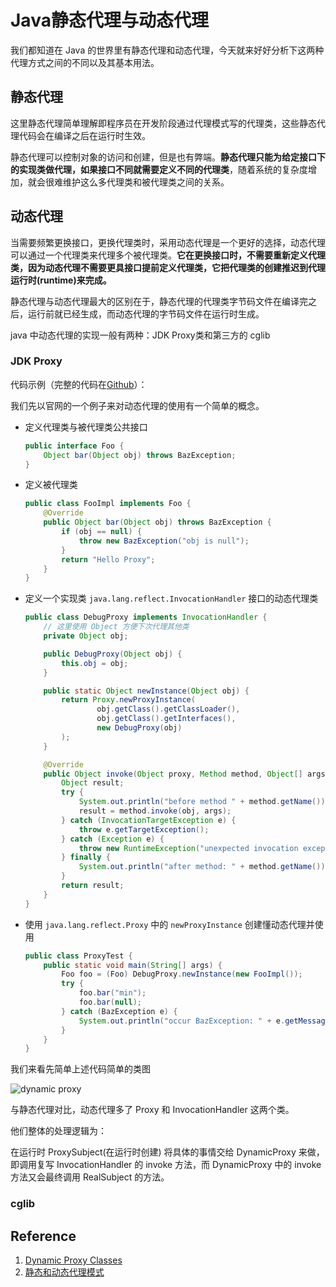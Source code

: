 # Java静态代理与动态代理

我们都知道在 Java 的世界里有静态代理和动态代理，今天就来好好分析下这两种代理方式之间的不同以及其基本用法。

## 静态代理

这里静态代理简单理解即程序员在开发阶段通过代理模式写的代理类，这些静态代理代码会在编译之后在运行时生效。

静态代理可以控制对象的访问和创建，但是也有弊端。**静态代理只能为给定接口下的实现类做代理，如果接口不同就需要定义不同的代理类**，随着系统的复杂度增加，就会很难维护这么多代理类和被代理类之间的关系。

## 动态代理

当需要频繁更换接口，更换代理类时，采用动态代理是一个更好的选择，动态代理可以通过一个代理类来代理多个被代理类。**它在更换接口时，不需要重新定义代理类，因为动态代理不需要更具接口提前定义代理类，它把代理类的创建推迟到代理运行时(runtime)来完成。**

静态代理与动态代理最大的区别在于，静态代理的代理类字节码文件在编译完之后，运行前就已经生成，而动态代理的字节码文件在运行时生成。

java 中动态代理的实现一般有两种：JDK Proxy类和第三方的 cglib

### JDK Proxy

代码示例（完整的代码在[Github](https://github.com/CornPrincess/javapractice)）：

我们先以官网的一个例子来对动态代理的使用有一个简单的概念。

- 定义代理类与被代理类公共接口

  ```java
  public interface Foo {
      Object bar(Object obj) throws BazException;
  }
  ```

- 定义被代理类

  ```java
  public class FooImpl implements Foo {
      @Override
      public Object bar(Object obj) throws BazException {
          if (obj == null) {
              throw new BazException("obj is null");
          }
          return "Hello Proxy";
      }
  }
  
  ```

- 定义一个实现类 `java.lang.reflect.InvocationHandler` 接口的动态代理类

  ```java
  public class DebugProxy implements InvocationHandler {
      // 这里使用 Object 方便下次代理其他类
      private Object obj;
  
      public DebugProxy(Object obj) {
          this.obj = obj;
      }
  
      public static Object newInstance(Object obj) {
          return Proxy.newProxyInstance(
                  obj.getClass().getClassLoader(),
                  obj.getClass().getInterfaces(),
                  new DebugProxy(obj)
          );
      }
  
      @Override
      public Object invoke(Object proxy, Method method, Object[] args) throws Throwable {
          Object result;
          try {
              System.out.println("before method " + method.getName());
              result = method.invoke(obj, args);
          } catch (InvocationTargetException e) {
              throw e.getTargetException();
          } catch (Exception e) {
              throw new RuntimeException("unexpected invocation exception: " + e.getMessage());
          } finally {
              System.out.println("after method: " + method.getName());
          }
          return result;
      }
  }
  ```

- 使用 `java.lang.reflect.Proxy` 中的 `newProxyInstance` 创建懂动态代理并使用

  ```java
  public class ProxyTest {
      public static void main(String[] args) {
          Foo foo = (Foo) DebugProxy.newInstance(new FooImpl());
          try {
              foo.bar("min");
              foo.bar(null);
          } catch (BazException e) {
              System.out.println("occur BazException: " + e.getMessage());
          }
      }
  }
  ```

我们来看先简单上述代码简单的类图

![dynamic proxy](https://blog-1300663127.cos.ap-shanghai.myqcloud.com/BackEnd_Notes/JavaSE/dynamicProxy.png)

与静态代理对比，动态代理多了 Proxy 和 InvocationHandler 这两个类。

他们整体的处理逻辑为：

在运行时 ProxySubject(在运行时创建) 将具体的事情交给 DynamicProxy 来做，即调用复写 InvocationHandler 的 invoke 方法，而 DynamicProxy 中的 invoke方法又会最终调用 RealSubject 的方法。

### cglib



## Reference

1. [Dynamic Proxy Classes](https://docs.oracle.com/javase/8/docs/technotes/guides/reflection/proxy.html)
2. [静态和动态代理模式](https://juejin.im/post/6844903978342301709#heading-0)

